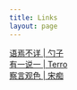 ```yaml
---
title: Links
layout: page
---
```


[语焉不详 | 勺子](http://scoopguo.com)  
[有一说一 | Terro](http://dangfan.me)  
[察言观色 | 宋痴](http://brave.huozhe.info)  